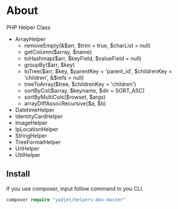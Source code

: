 # About
PHP Helper Class
- ArrayHelper
    * removeEmpty(&$arr, $trim = true, $charList = null)
    * getColumn($array, $name)
    * toHashmap($arr, $keyField, $valueField = null)
    * groupBy($arr, $key)
    * toTree($arr, $key, $parentKey = 'parent_id', $childrenKey = 'children', &$refs = null)
    * treeToArray($tree, $childrenKey = 'children')
    * sortByCol($array, $keyname, $dir = SORT_ASC)
    * sortByMultiCols($rowset, $args)
    * arrayDiffAssocRecursive($a, $b)
- DatetimeHelper
- IdentityCardHelper
- ImageHelper
- IpLocationHelper
- StringHelper
- TreeFormatHelper
- UrlHelper
- UtilHelper

## Install
If you use composer, input follow command in you CLI.

```php
composer require "yadjet/helpers:dev-master" 
```